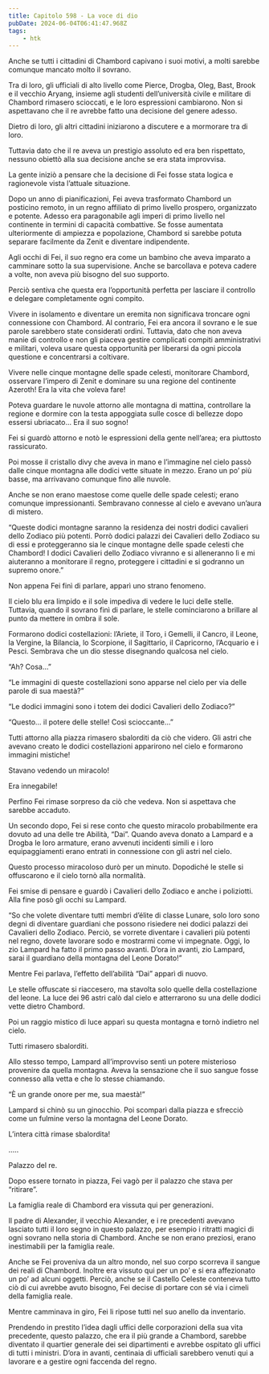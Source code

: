 ```yaml
---
title: Capitolo 598 - La voce di dio
pubDate: 2024-06-04T06:41:47.968Z
tags:
    - htk
---
```


Anche se tutti i cittadini di Chambord capivano i suoi motivi, a molti sarebbe comunque mancato molto il sovrano.

Tra di loro, gli ufficiali di alto livello come Pierce, Drogba, Oleg, Bast, Brook e il vecchio Aryang, insieme agli studenti dell’università civile e militare di Chambord rimasero scioccati, e le loro espressioni cambiarono. Non si aspettavano che il re avrebbe fatto una decisione del genere adesso.

Dietro di loro, gli altri cittadini iniziarono a discutere e a mormorare tra di loro.

Tuttavia dato che il re aveva un prestigio assoluto ed era ben rispettato, nessuno obiettò alla sua decisione anche se era stata improvvisa.

La gente iniziò a pensare che la decisione di Fei fosse stata logica e ragionevole vista l’attuale situazione.

Dopo un anno di pianificazioni, Fei aveva trasformato Chambord un posticino remoto, in un regno affiliato di primo livello prospero, organizzato e potente. Adesso era paragonabile agli imperi di primo livello nel continente in termini di capacità combattive. Se fosse aumentata ulteriormente di ampiezza e popolazione, Chambord si sarebbe potuta separare facilmente da Zenit e diventare indipendente.

Agli occhi di Fei, il suo regno era come un bambino che aveva imparato a camminare sotto la sua supervisione. Anche se barcollava e poteva cadere a volte, non aveva più bisogno del suo supporto.

Perciò sentiva che questa era l’opportunità perfetta per lasciare il controllo e delegare completamente ogni compito.

Vivere in isolamento e diventare un eremita non significava troncare ogni connessione con Chambord. Al contrario, Fei era ancora il sovrano e le sue parole sarebbero state considerati ordini. Tuttavia, dato che non aveva manie di controllo e non gli piaceva gestire complicati compiti amministrativi e militari, voleva usare questa opportunità per liberarsi da ogni piccola questione e concentrarsi a coltivare.

Vivere nelle cinque montagne delle spade celesti, monitorare Chambord, osservare l’impero di Zenit e dominare su una regione del continente Azeroth! Era la vita che voleva fare!

Poteva guardare le nuvole attorno alle montagna di mattina, controllare la regione e dormire con la testa appoggiata sulle cosce di bellezze dopo essersi ubriacato… Era il suo sogno!

Fei si guardò attorno e notò le espressioni della gente nell’area; era piuttosto rassicurato.

Poi mosse il cristallo divy che aveva in mano e l’immagine nel cielo passò dalle cinque montagna alle dodici vette situate in mezzo. Erano un po’ più basse, ma arrivavano comunque fino alle nuvole.

Anche se non erano maestose come quelle delle spade celesti; erano comunque impressionanti. Sembravano connesse al cielo e avevano un’aura di mistero.

“Queste dodici montagne saranno la residenza dei nostri dodici cavalieri dello Zodiaco più potenti. Porrò dodici palazzi dei Cavalieri dello Zodiaco su di essi e proteggeranno sia le cinque montagne delle spade celesti che Chambord! I dodici Cavalieri dello Zodiaco vivranno e si alleneranno lì e mi aiuteranno a monitorare il regno, proteggere i cittadini e si godranno un supremo onore.”

Non appena Fei finì di parlare, apparì uno strano fenomeno.

Il cielo blu era limpido e il sole impediva di vedere le luci delle stelle. Tuttavia, quando il sovrano finì di parlare, le stelle cominciarono a brillare al punto da mettere in ombra il sole.

Formarono dodici costellazioni: l’Ariete, il Toro, i Gemelli, il Cancro, il Leone, la Vergine, la Bilancia, lo Scorpione, il Sagittario, il Capricorno, l’Acquario e i Pesci. Sembrava che un dio stesse disegnando qualcosa nel cielo.

“Ah? Cosa…”

“Le immagini di queste costellazioni sono apparse nel cielo per via delle parole di sua maestà?”

“Le dodici immagini sono i totem dei dodici Cavalieri dello Zodiaco?”

“Questo… il potere delle stelle! Così scioccante…”

Tutti attorno alla piazza rimasero sbalorditi da ciò che videro. Gli astri che avevano creato le dodici costellazioni apparirono nel cielo e formarono immagini mistiche!

Stavano vedendo un miracolo!

Era innegabile!

Perfino Fei rimase sorpreso da ciò che vedeva. Non si aspettava che sarebbe accaduto.

Un secondo dopo, Fei si rese conto che questo miracolo probabilmente era dovuto ad una delle tre Abilità, “Dai”. Quando aveva donato a Lampard e a Drogba le loro armature, erano avvenuti incidenti simili e i loro equipaggiamenti erano entrati in connessione con gli astri nel cielo.

Questo processo miracoloso durò per un minuto. Dopodiché le stelle si offuscarono e il cielo tornò alla normalità.

Fei smise di pensare e guardò i Cavalieri dello Zodiaco e anche i poliziotti. Alla fine posò gli occhi su Lampard.

“So che volete diventare tutti membri d’élite di classe Lunare, solo loro sono degni di diventare guardiani che possono risiedere nei dodici palazzi dei Cavalieri dello Zodiaco. Perciò, se vorrete diventare i cavalieri più potenti nel regno, dovete lavorare sodo e mostrarmi come vi impegnate. Oggi, lo zio Lampard ha fatto il primo passo avanti. D’ora in avanti, zio Lampard, sarai il guardiano della montagna del Leone Dorato!”

Mentre Fei parlava, l’effetto dell’abilità “Dai” apparì di nuovo.

Le stelle offuscate si riaccesero, ma stavolta solo quelle della costellazione del leone. La luce dei 96 astri calò dal cielo e atterrarono su una delle dodici vette dietro Chambord.

Poi un raggio mistico di luce apparì su questa montagna e tornò indietro nel cielo.

Tutti rimasero sbalorditi.

Allo stesso tempo, Lampard all’improvviso sentì un potere misterioso provenire da quella montagna. Aveva la sensazione che il suo sangue fosse connesso alla vetta e che lo stesse chiamando.

“È un grande onore per me, sua maestà!”

Lampard si chinò su un ginocchio. Poi scomparì dalla piazza e sfrecciò come un fulmine verso la montagna del Leone Dorato.

L’intera città rimase sbalordita!

…..

Palazzo del re.

Dopo essere tornato in piazza, Fei vagò per il palazzo che stava per “ritirare”.

La famiglia reale di Chambord era vissuta qui per generazioni.

Il padre di Alexander, il vecchio Alexander, e i re precedenti avevano lasciato tutti il loro segno in questo palazzo, per esempio i ritratti magici di ogni sovrano nella storia di Chambord. Anche se non erano preziosi, erano inestimabili per la famiglia reale.

Anche se Fei proveniva da un altro mondo, nel suo corpo scorreva il sangue dei reali di Chambord. Inoltre era vissuto qui per un po’ e si era affezionato un po’ ad alcuni oggetti. Perciò, anche se il Castello Celeste conteneva tutto ciò di cui avrebbe avuto bisogno, Fei decise di portare con sé via i cimeli della famiglia reale.

Mentre camminava in giro, Fei li ripose tutti nel suo anello da inventario.

Prendendo in prestito l’idea dagli uffici delle corporazioni della sua vita precedente, questo palazzo, che era il più grande a Chambord, sarebbe diventato il quartier generale dei sei dipartimenti e avrebbe ospitato gli uffici di tutti i ministri. D’ora in avanti, centinaia di ufficiali sarebbero venuti qui a lavorare e a gestire ogni faccenda del regno.



